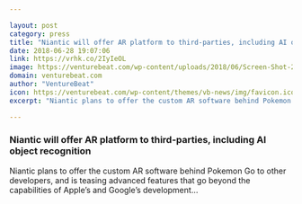 ```yaml
---

layout: post
category: press
title: "Niantic will offer AR platform to third-parties, including AI object recognition"
date: 2018-06-28 19:07:06
link: https://vrhk.co/2IyIeOL
image: https://venturebeat.com/wp-content/uploads/2018/06/Screen-Shot-2018-06-28-at-2.35.56-PM.jpg?fit=1702%2C864&strip=all
domain: venturebeat.com
author: "VentureBeat"
icon: https://venturebeat.com/wp-content/themes/vb-news/img/favicon.ico
excerpt: "Niantic plans to offer the custom AR software behind Pokemon Go to other developers, and is teasing advanced features that go beyond the capabilities of Apple’s and Google’s development…"

---
```


### Niantic will offer AR platform to third-parties, including AI object recognition

Niantic plans to offer the custom AR software behind Pokemon Go to other developers, and is teasing advanced features that go beyond the capabilities of Apple’s and Google’s development…